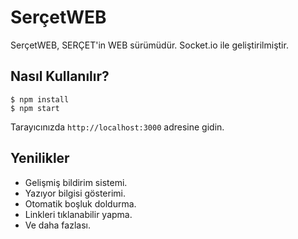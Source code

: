 
# SerçetWEB

SerçetWEB, SERÇET'in WEB sürümüdür. Socket.io ile geliştirilmiştir. 

## Nasıl Kullanılır?

```
$ npm install
$ npm start
```

Tarayıcınızda `http://localhost:3000` adresine gidin.

## Yenilikler

- Gelişmiş bildirim sistemi.
- Yazıyor bilgisi gösterimi.
- Otomatik boşluk doldurma.
- Linkleri tıklanabilir yapma.
- Ve daha fazlası.
